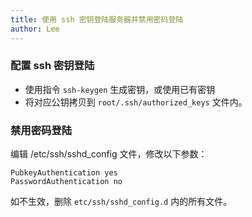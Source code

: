 ```yaml
---
title: 使用 ssh 密钥登陆服务器并禁用密码登陆
author: Lee
---
```


### 配置 ssh 密钥登陆

- 使用指令 `ssh-keygen` 生成密钥，或使用已有密钥
- 将对应公钥拷贝到 `root/.ssh/authorized_keys` 文件内。

### 禁用密码登陆

编辑 /etc/ssh/sshd_config 文件，修改以下参数：

```text
PubkeyAuthentication yes
PasswordAuthentication no
```

如不生效，删除 `etc/ssh/sshd_config.d` 内的所有文件。
